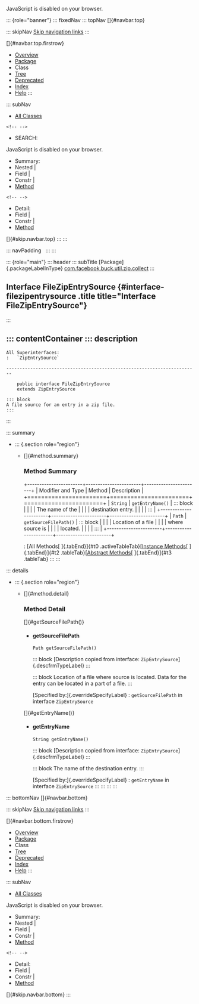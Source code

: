 <div>

JavaScript is disabled on your browser.

</div>

::: {role="banner"}
::: fixedNav
::: topNav
[]{#navbar.top}

::: skipNav
[Skip navigation links](#skip.navbar.top "Skip navigation links")
:::

[]{#navbar.top.firstrow}

-   [Overview](../../../../../../index.html)
-   [Package](package-summary.html)
-   Class
-   [Tree](package-tree.html)
-   [Deprecated](../../../../../../deprecated-list.html)
-   [Index](../../../../../../index-all.html)
-   [Help](../../../../../../help-doc.html)
:::

::: subNav
-   [All Classes](../../../../../../allclasses.html)

```{=html}
<!-- -->
```
-   SEARCH:

<div>

<div>

JavaScript is disabled on your browser.

</div>

</div>

<div>

-   Summary: 
-   Nested \| 
-   Field \| 
-   Constr \| 
-   [Method](#method.summary)

```{=html}
<!-- -->
```
-   Detail: 
-   Field \| 
-   Constr \| 
-   [Method](#method.detail)

</div>

[]{#skip.navbar.top}
:::
:::

::: navPadding
 
:::
:::

::: {role="main"}
::: header
::: subTitle
[Package]{.packageLabelInType} [com.facebook.buck.util.zip.collect](package-summary.html)
:::

## Interface FileZipEntrySource {#interface-filezipentrysource .title title="Interface FileZipEntrySource"}
:::

::: contentContainer
::: description
-   

    All Superinterfaces:
    :   `ZipEntrySource`

    ------------------------------------------------------------------------

        public interface FileZipEntrySource
        extends ZipEntrySource

    ::: block
    A file source for an entry in a zip file.
    :::
:::

::: summary
-   ::: {.section role="region"}
    -   []{#method.summary}

        ### Method Summary

        +-----------------------+-----------------------+-----------------------+
        | Modifier and Type     | Method                | Description           |
        +=======================+=======================+=======================+
        | `String`              | `getEntryName()`      | ::: block             |
        |                       |                       | The name of the       |
        |                       |                       | destination entry.    |
        |                       |                       | :::                   |
        +-----------------------+-----------------------+-----------------------+
        | `Path`                | `getSourceFilePath()` | ::: block             |
        |                       |                       | Location of a file    |
        |                       |                       | where source is       |
        |                       |                       | located.              |
        |                       |                       | :::                   |
        +-----------------------+-----------------------+-----------------------+

        : [All Methods[ ]{.tabEnd}]{#t0 .activeTableTab}[[Instance
        Methods](javascript:show(2);)[ ]{.tabEnd}]{#t2
        .tableTab}[[Abstract
        Methods](javascript:show(4);)[ ]{.tabEnd}]{#t3 .tableTab}
    :::
:::

::: details
-   ::: {.section role="region"}
    -   []{#method.detail}

        ### Method Detail

        []{#getSourceFilePath()}

        -   #### getSourceFilePath

            ``` methodSignature
            Path getSourceFilePath()
            ```

            ::: block
            [Description copied from
            interface: `ZipEntrySource`]{.descfrmTypeLabel}
            :::

            ::: block
            Location of a file where source is located. Data for the
            entry can be located in a part of a file.
            :::

            [Specified by:]{.overrideSpecifyLabel}
            :   `getSourceFilePath` in interface `ZipEntrySource`

        []{#getEntryName()}

        -   #### getEntryName

            ``` methodSignature
            String getEntryName()
            ```

            ::: block
            [Description copied from
            interface: `ZipEntrySource`]{.descfrmTypeLabel}
            :::

            ::: block
            The name of the destination entry.
            :::

            [Specified by:]{.overrideSpecifyLabel}
            :   `getEntryName` in interface `ZipEntrySource`
    :::
:::
:::
:::

::: bottomNav
[]{#navbar.bottom}

::: skipNav
[Skip navigation links](#skip.navbar.bottom "Skip navigation links")
:::

[]{#navbar.bottom.firstrow}

-   [Overview](../../../../../../index.html)
-   [Package](package-summary.html)
-   Class
-   [Tree](package-tree.html)
-   [Deprecated](../../../../../../deprecated-list.html)
-   [Index](../../../../../../index-all.html)
-   [Help](../../../../../../help-doc.html)
:::

::: subNav
-   [All Classes](../../../../../../allclasses.html)

<div>

<div>

JavaScript is disabled on your browser.

</div>

</div>

<div>

-   Summary: 
-   Nested \| 
-   Field \| 
-   Constr \| 
-   [Method](#method.summary)

```{=html}
<!-- -->
```
-   Detail: 
-   Field \| 
-   Constr \| 
-   [Method](#method.detail)

</div>

[]{#skip.navbar.bottom}
:::
